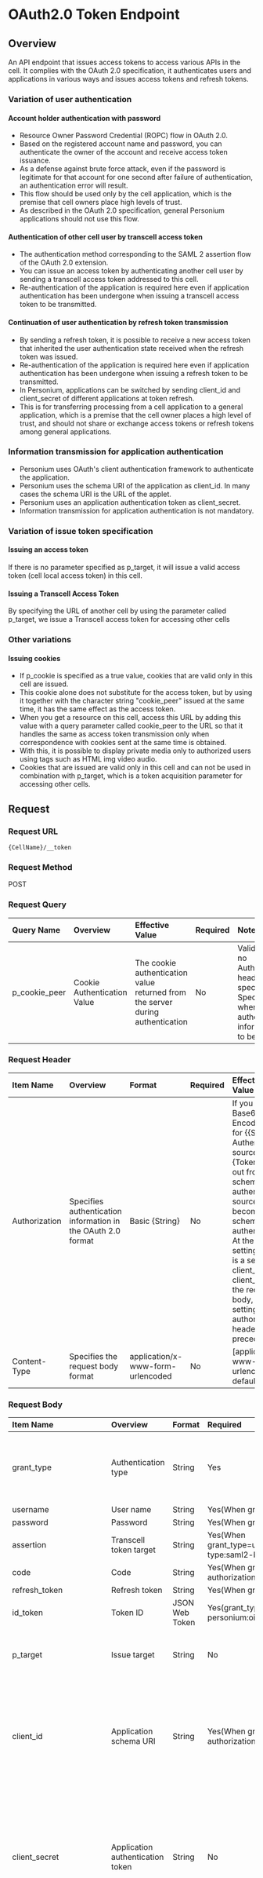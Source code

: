 # OAuth2.0 Token Endpoint

## Overview

An API endpoint that issues access tokens to access various APIs in the cell. It complies with the OAuth 2.0 specification, it authenticates users and applications in various ways and issues access tokens and refresh tokens.

### Variation of user authentication

#### Account holder authentication with password

* Resource Owner Password Credential (ROPC) flow in OAuth 2.0.
* Based on the registered account name and password, you can authenticate the owner of the account and receive access token issuance.
* As a defense against brute force attack, even if the password is legitimate for that account for one second after failure of authentication, an authentication error will result.
* This flow should be used only by the cell application, which is the premise that cell owners place high levels of trust.
* As described in the OAuth 2.0 specification, general Personium applications should not use this flow.

#### Authentication of other cell user by transcell access token

* The authentication method corresponding to the SAML 2 assertion flow of the OAuth 2.0 extension.
* You can issue an access token by authenticating another cell user by sending a transcell access token addressed to this cell.
* Re-authentication of the application is required here even if application authentication has been undergone when issuing a transcell access token to be transmitted.

#### Continuation of user authentication by refresh token transmission

* By sending a refresh token, it is possible to receive a new access token that inherited the user authentication state received when the refresh token was issued.
* Re-authentication of the application is required here even if application authentication has been undergone when issuing a refresh token to be transmitted.
* In Personium, applications can be switched by sending client_id and client_secret of different applications at token refresh.
* This is for transferring processing from a cell application to a general application, which is a premise that the cell owner places a high level of trust, and should not share or exchange access tokens or refresh tokens among general applications.

### Information transmission for application authentication

* Personium uses OAuth's client authentication framework to authenticate the application.
* Personium uses the schema URI of the application as client_id. In many cases the schema URI is the URL of the applet.
* Personium uses an application authentication token as client_secret.
* Information transmission for application authentication is not mandatory.

### Variation of issue token specification

#### Issuing an access token

If there is no parameter specified as p_target, it will issue a valid access token (cell local access token) in this cell.

#### Issuing a Transcell Access Token

By specifying the URL of another cell by using the parameter called p_target, we issue a Transcell access token for accessing other cells
### Other variations

#### Issuing cookies

* If p_cookie is specified as a true value, cookies that are valid only in this cell are issued.
* This cookie alone does not substitute for the access token, but by using it together with the character string "cookie_peer" issued at the same time, it has the same effect as the access token.
* When you get a resource on this cell, access this URL by adding this value with a query parameter called cookie_peer to the URL so that it handles the same as access token transmission only when correspondence with cookies sent at the same time is obtained.
* With this, it is possible to display private media only to authorized users using tags such as HTML img video audio.
* Cookies that are issued are valid only in this cell and can not be used in combination with p_target, which is a token acquisition parameter for accessing other cells.


## Request

### Request URL

```
{CellName}/__token
```

### Request Method

POST

### Request Query

|Query Name|Overview|Effective Value|Required|Notes|
|:--|:--|:--|:--|:--|
|p_cookie_peer|Cookie Authentication Value|The cookie authentication value returned from the server during authentication|No|Valid only if no Authorization header specified<br>Specify this when cookie authentication information is to be used|

### Request Header

|Item Name|Overview|Format|Required|Effective Value|
|:--|:--|:--|:--|:--|
|Authorization|Specifies authentication information in the OAuth 2.0 format|Basic {String}|No|If you specify Base64 Encode value for {{Schema Authenticator's source URL}: {Token paid out from the schema authentication source}}, it becomes schema authentication<br>At the above setting, if there is a setting of client_id and client_secret in the request body, the setting of the authorization header takes precedence|
|Content-Type|Specifies the request body format|application/x-www-form-urlencoded|No|[application/x-www-form-urlencoded]by default|

### Request Body

|Item Name|Overview|Format|Required|Effective Value|
|:--|:--|:--|:--|:--|
|grant_type|Authentication type|String|Yes|password<br>urn&#58;x-personium:oidc:google<br>urn&#58;ietf:params:oauth:grant-type:saml2-bearer<br>authorization_code<br>refresh_token|
|username|User name|String|Yes(When grant_type = password)|Registered user name|
|password|Password|String|Yes(When grant_type = password)|Registered password|
|assertion|Transcell token target|String|Yes(When grant_type=urn&#58;ietf:params:oauth:grant-type:saml2-bearer)|A valid transacell access token|
|code|Code|String|Yes(When grant_type = authorization_code)|Registered code|
|refresh_token|Refresh token|String|Yes(When grant_type=refresh_token)|Effective refresh token|
|id_token|Token ID|JSON Web Token|Yes(grant_type=urn&#58;x-personium:oidc:For google)|JWT Formed ID Token|
|p_target|Issue target|String|No|Where to use the token to be paid (cell URL)<br>If specified, it becomes transcellation token authentication|
|client_id|Application schema URI|String|Yes(When grant_type = authorization_code)|In many cases App store URL<br>When specified with client_secret Is issued application-certified token<br>At the same time, if the same information is transmitted in the Authorization header, the setting of the Authorization header takes precedence|
|client_secret|Application authentication token|String|No|An application authentication token issued from an application cell or the like<br>When specified with client_id Issue an application-certified token<br>At the same time, if the same information is transmitted in the Authorization header, the setting of the Authorization header takes precedence|
|p_owner|ULUUT promotion execution Query|String|No|Valid only for true|
|p_cookie|Authentication cookie issuance option<br>If specified, issue an authentication cookie<br>When p_target is specified, specification of this parameter is ignored|String|No|Valid only for true|
|expires_in|Access token expiration in (sec)|Int<br>1～3600|No|Specify expiration in of issued access token<br>The default is 3600 (1 hour)|
|refresh_token_expires_in|Refresh token expiration in (sec)|Int<br>1～86400|No|Specify expiration in of issued refresh token<br>The default is 86400 (24 hours)<br>When p_owner is specified, specification of this parameter is ignored|

### Request Sample

Password authentication

```
grant_type=password&username=username&password=pass
```

Issuing a transcell access token with account owner authentication by password

```
grant_type=password&username=username&password=pass&p_target=https://cell1.unit1.example/
```

Issuing application-authenticated access token by password owner authentication and application authentication token sending

```
grant_type=password&username=username&password=pass&client_id=https://app-cell1.unit1.example/
&client_secret=WjzDmvJ...(snip)...4nHgo

```

Account holder authentication by Google ID issued Open ID Connect Id Token

```
grant_type=urn:x-personium:oidc:google&id_token=IDTOKEN
```

Refreshing tokens with refresh tokens

```
grant_type=urn:ietf:params:oauth:grant-type:saml2-bearer&assertion=WjzDmvJ...(snip)...4nHgo
```

Cookies are also issued by password owner authentication

```
grant_type=password&username=username&password=pass&p_cookie=true
```

## Response

### Response Code

200

### Response Header

|Item Name|Overview|Notes|
|:--|:--|:--|
|Content-Type|application/json||
|Set-Cookie|Cookie authentication information (p_cookie)|Only when setting cookie issue option (p_cookie) at request|

### Response Body

|Item Name|Overview|Notes|
|:--|:--|:--|
|access_token|Access token||
|refresh_token_expires_in|Refresh token expiration in (sec)|Expiration date set at the time of request<br>The default is 86400 (24 hours)<br>*If p_owner is set at the time of request, it will not be returned|
|refresh_token|Refresh token|*If p_owner is set at the time of request, it will not be returned|
|token_type|Bearer||
|expires_in|Access token expiration in (sec)|Expiration date set at the time of request<br>The default is 3600 (1 hour)|
|id_token|id_token available with OpenID Connect|Return only if<br>grant_type=authorization_code and<br>scope of code is openid|
|p_cookie_peer|Cookie Authentication Value|Authentication value specified at the time of cookie authentication<br>\*Return only when the cookie issue option (p_cookie) is set at the time of request|
|last_authenticated|Last authentication date and time|Last authentication date and time (UNIX time of long type)<br>initial authentication is null<br>\*Return only when password is set as authorization type (grant_type) at the time of request|
|failed_count|Number of authentication failures|Number of consecutive failures in password authentication since last authentication<br>\*Return only when password is set as authorization type (grant_type) at the time of request|

### Response Sample

```JSON
{
  "access_token": "AA~PBDc...(snip)...FrTjA",
  "refresh_token_expires_in": 86400,
  "refresh_token": "RA~uELM...(snip)...yWMoQ",
  "token_type": "Bearer",
  "expires_in": 3600,
  "last_authenticated": 1486462510467,
  "failed_count": 2
}
```

### Authentication failed
Return an error response. Refer to the "Authentication API" of [Error Message List](004_Error_Messages.md).<br>
The response body is as follows.

|Item Name|Overview|Notes|
|:--|:--|:--|
|error|OAUTH error code||
|error_description|[{Message code}] - {Message}|Returns a string that combines the message code and the message.|
|access_token|Access token|Return only when the message code is "PR401-AN-0001".<br>Return the access token that can only change the password.|
|url|URL|Return only when the message code is "PR401-AN-0001".<br>The URL of the password change API is returned.|
|last_authenticated|Last authentication date and time|Return only when the message code is "PR401-AN-0001"|
|failed_count|Number of authentication failures|Return only when the message code is "PR401-AN-0001"|

## cURL Command

### Account holder authentication

```sh
curl "https://cell1.unit1.example/__token" -X POST -i \
-d 'grant_type=password&username=user1&password=pass'
```

### Other cell user authentication

```sh
curl "https://cell1.unit1.example/__token" -X POST -i \
-d 'grant_type=urn:ietf:params:oauth:grant-type:saml2-bearer&assertion=WjzDmvJ...(snip)...4nHgo'
```

### Token Refresh

```sh
curl "https://cell1.unit1.example/__token" -X POST -i \
-d 'grant_type=refresh_token&refresh_token=RA~uELM...(snip)...yWMoQ'
```

### Account holder + Application authentication

```sh
curl "https://cell1.unit1.example/__token" -X POST -i \
-d 'grant_type=password&username=name1&password=pass&client_id=\
https://app-cell1.unit1.example/&client_secret=WjzDmvJ...(snip)...4nHgo'
```

### Issuing transcell access token for other cell by other cell user authentication
```sh
curl "https://cell1.unit1.example/__token" -X POST -i \
-d 'grant_type=urn:ietf:params:oauth:grant-type:saml2-bearer&assertion=\
WjzDmvJ...(snip)...4nHgo&p_target=https://cell1.unit1.example/'
```
